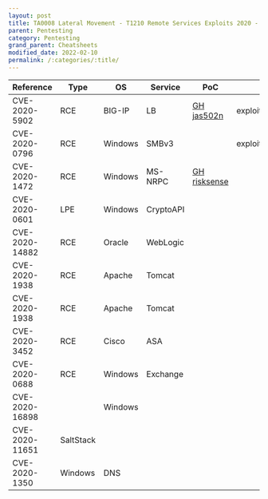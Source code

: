 ```yaml
---
layout: post
title: TA0008 Lateral Movement - T1210 Remote Services Exploits 2020 - Top
parent: Pentesting
category: Pentesting
grand_parent: Cheatsheets
modified_date: 2022-02-10
permalink: /:categories/:title/
---
```


<table class="sortable">
<col width="20%">
<col width="80%">
<thead>
<tr>
<th>Reference</th>
<th>Type</th>
<th>OS</th>
<th>Service</th>
<th>PoC</th>
<th><a href="https://github.com/rapid7/metasploit-framework/tree/master/modules/exploits">MSF Embedded</a></th>
<th>Nickname</th>
<th>MISC</th>
</tr>
</thead>
<tbody>
<tr>
	<td>CVE-2020-5902</td>
	<td>RCE</td>
	<td>BIG-IP</td>
	<td>LB</td>
	<td><a href="https://github.com/jas502n/CVE-2020-5902">GH jas502n</a></td>
	<td>exploit/linux/http/f5_bigip_tmui_rce</td>
	<td></td>
	<td></td>
</tr>
<tr>
	<td>CVE-2020-0796</td>
	<td>RCE</td>
	<td>Windows</td>
	<td>SMBv3</td>
	<td></td>
	<td>exploit/smbghost_privesc</td>
	<td>SMBGhost</td>
    <td>Disable security: Set-ItemProperty -Path "HKLM:\SYSTEM\CurrentControlSet\Services\LanmanServer\Parameters" DisableCompression -Type DWORD -Value 0 -Force</td>
</tr>
<tr>
	<td>CVE-2020-1472</td>
	<td>RCE</td>
	<td>Windows</td>
	<td>MS-NRPC</td>
	<td><a href="https://github.com/risksense/zerologon">GH risksense</a></td>
	<td></td>
	<td>Zerologon</td>
    <td></td>
</tr>
<tr>
	<td>CVE-2020-0601</td>
	<td>LPE</td>
	<td>Windows</td>
	<td>CryptoAPI</td>
    <td></td>
	<td></td>
	<td>CurveBall</td>
    <td></td>
</tr>
<tr>
	<td>CVE-2020-14882</td>
	<td>RCE</td>
	<td>Oracle</td>
	<td>WebLogic</td>
    <td></td>
	<td></td>
	<td></td>
    <td></td>
</tr>
<tr>
	<td>CVE-2020-1938</td>
	<td>RCE</td>
	<td>Apache</td>
	<td>Tomcat</td>
    <td></td>
	<td></td>
	<td>GhostCat</td>
    <td></td>
</tr>
<tr>
	<td>CVE-2020-1938</td>
	<td>RCE</td>
	<td>Apache</td>
	<td>Tomcat</td>
    <td></td>
	<td></td>
	<td>GhostCat</td>
    <td></td>
</tr>
<tr>
	<td>CVE-2020-3452</td>
	<td>RCE</td>
	<td>Cisco</td>
	<td>ASA</td>
    <td></td>
	<td></td>
	<td></td>
    <td></td>
</tr>
<tr>
	<td>CVE-2020-0688</td>
	<td>RCE</td>
	<td>Windows</td>
	<td>Exchange</td>
    <td></td>
	<td></td>
	<td></td>
    <td></td>
</tr>
<tr>
	<td>CVE-2020-16898</td>
	<td></td>
	<td>Windows</td>
	<td></td>
    <td></td>
	<td></td>
	<td>Bad Neighor</td>
    <td></td>
</tr>
<tr>
	<td>CVE-2020-11651</td>
	<td>SaltStack</td>
	<td></td>
	<td></td>
    <td></td>
	<td></td>
	<td></td>
    <td></td>
</tr>
<tr>
	<td>CVE-2020-1350</td>
	<td>Windows</td>
	<td>DNS</td>
	<td></td>
    <td></td>
	<td></td>
	<td>SIGRed</td>
    <td></td>
</tr>

</tbody>

</table>
<link href="/sortable.css" rel="stylesheet" />
<script src="/sortable.js"></script>